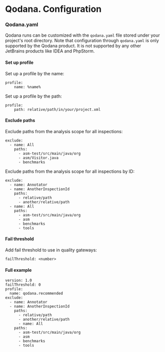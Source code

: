 # Qodana. Configuration 

### Qodana.yaml

Qodana runs can be customized with the `qodana.yaml` file stored under your project's root directory.
Note that configuration through `qodana.yaml` is only supported by the Qodana product.
It is not supported by any other JetBrains products like IDEA and PhpStorm.

#### Set up profile

Set up a profile by the name:
```
profile:
    name: %name%
```
Set up a profile by the path:
```
profile:
    path: relative/path/in/your/project.xml
```

#### Exclude paths

Exclude paths from the analysis scope for all inspections:
```
exclude:
  - name: All
    paths:
      - asm-test/src/main/java/org
      - asm/Visitor.java
      - benchmarks
```

Exclude paths from the analysis scope for all inspections by ID:
```
exclude:
  - name: Annotator
  - name: AnotherInspectionId
    paths:
      - relative/path
      - another/relative/path
  - name: All
    paths:
      - asm-test/src/main/java/org
      - asm
      - benchmarks
      - tools
```

#### Fail threshold

Add fail threshold to use in quality gateways:
```
failThreshold: <number>
```

#### Full example
```
version: 1.0
failThreshold: 0
profile:
  name: qodana.recommended
exclude:
  - name: Annotator
  - name: AnotherInspectionId
    paths:
      - relative/path
      - another/relative/path
      - name: All
    paths:
      - asm-test/src/main/java/org
      - asm
      - benchmarks
      - tools
```
